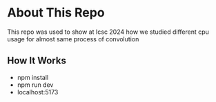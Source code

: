 # About This Repo

This repo was used to show at Icsc 2024 how we studied different cpu usage for almost same process of convolution 

## How It Works

- npm install
- npm run dev
- localhost:5173